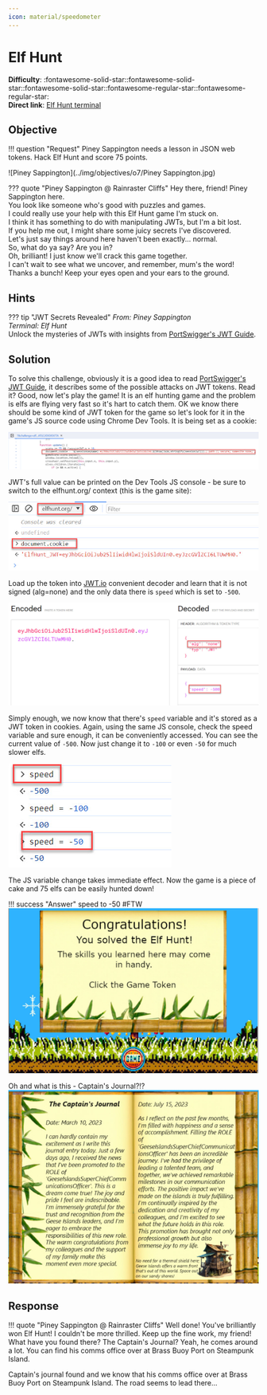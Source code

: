 ```yaml
---
icon: material/speedometer
---
```


# Elf Hunt

**Difficulty**: :fontawesome-solid-star::fontawesome-solid-star::fontawesome-solid-star::fontawesome-regular-star::fontawesome-regular-star:<br/>
**Direct link**: [Elf Hunt terminal](https://elfhunt.org/?&challenge=elfhunt&username=rack3t&id=8ebae00c-d044-4a09-a236-00865f26c79d&area=pi-rainrastercliffs&location=30,18&tokens=&dna=ATATATTAATATATATATATATATATATATATCGATATGCATATATATATATGCATATATATATATATATATATATTAGCATATATATATATATGCATATATATATATGCATATATATTA)

## Objective

!!! question "Request"
    Piney Sappington needs a lesson in JSON web tokens. Hack Elf Hunt and score 75 points.


![Piney Sappington](../img/objectives/o7/Piney Sappington.jpg)

??? quote "Piney Sappington @ Rainraster Cliffs"
    Hey there, friend! Piney Sappington here.<br/>
    You look like someone who's good with puzzles and games.<br/>
    I could really use your help with this Elf Hunt game I'm stuck on.<br/>
    I think it has something to do with manipulating JWTs, but I'm a bit lost.<br/>
    If you help me out, I might share some juicy secrets I've discovered.<br/>
    Let's just say things around here haven't been exactly... normal.<br/>
    So, what do ya say? Are you in?<br/>
    Oh, brilliant! I just know we'll crack this game together.<br/>
    I can't wait to see what we uncover, and remember, mum's the word!<br/>
    Thanks a bunch! Keep your eyes open and your ears to the ground.<br/>

## Hints
??? tip "JWT Secrets Revealed"
    <i>From: Piney Sappington<br/>
    Terminal: Elf Hunt</i><br/>
    Unlock the mysteries of JWTs with insights from [PortSwigger's JWT Guide](https://portswigger.net/web-security/jwt).


## Solution
To solve this challenge, obviously it is a good idea to read [PortSwigger's JWT Guide](https://portswigger.net/web-security/jwt), it describes some of the possible attacks on JWT tokens.
Read it? Good, now let's play the game! It is an elf hunting game and the problem is elfs are flying very fast so it's hart to catch them.
OK we know there should be some kind of JWT token for the game so let's look for it in the game's JS source code using Chrome Dev Tools. 
It is being set as a cookie:

![JWT Token](../img/objectives/o7/jwttoken.jpg)

JWT's full value can be printed on the Dev Tools JS console - be sure to switch to the elfhunt.org/ context (this is the game site):

![Full Value](../img/objectives/o7/fullvalue.jpg)

Load up the token into [JWT.io](https://jwt.io/) convenient decoder and learn that it is not signed (alg=none) and the only data there is `speed` which is set to `-500`.

![Decoded](../img/objectives/o7/decoded.jpg)

Simply enough, we now know that there's `speed` variable and it's stored as a JWT token in cookies.
Again, using the same JS console, check the speed variable and sure enough, it can be conveniently accessed.
You can see the current value of `-500`. Now just change it to `-100` or even `-50` for much slower elfs.

![Decoded](../img/objectives/o7/speed.jpg)

The JS variable change takes immediate effect. Now the game is a piece of cake and 75 elfs can be easily hunted down!


!!! success "Answer"
    speed to -50 #FTW
    ![Win](../img/objectives/o7/win.jpg)
    
Oh and what is this - Captain's Journal?!?
![Captain's Journal](../img/objectives/o7/captainsjournal.jpg)

    
## Response
!!! quote "Piney Sappington  @ Rainraster Cliffs"
    Well done! You've brilliantly won Elf Hunt! I couldn't be more thrilled. Keep up the fine work, my friend!<br/>
    What have you found there? The Captain's Journal? Yeah, he comes around a lot. You can find his comms office over at Brass Buoy Port on Steampunk Island.
    
Captain's journal found and we know that his comms office over at Brass Buoy Port on Steampunk Island. The road seems to lead there...